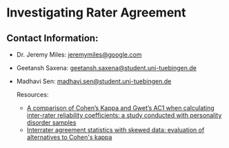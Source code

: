 # Investigating Rater Agreement

## Contact Information:
- Dr. Jeremy Miles: jeremymiles@google.com
- Geetansh Saxena: geetansh.saxena@student.uni-tuebingen.de
- Madhavi Sen: madhavi.sen@student.uni-tuebingen.de

  Resources:
  - [A comparison of Cohen’s Kappa and Gwet’s AC1 when calculating inter-rater reliability coefficients: a study conducted with personality disorder samples](https://bmcmedresmethodol.biomedcentral.com/articles/10.1186/1471-2288-13-61)
  - [Interrater agreement statistics with skewed data: evaluation of alternatives to Cohen's kappa](https://pubmed.ncbi.nlm.nih.gov/25090041/)
 
  
